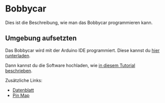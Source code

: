 Bobbycar
========

Dies ist die Beschreibung, wie man das Bobbycar programmieren kann.

Umgebung aufsetzten
-------------------

Das Bobbycar wird mit der Arduino IDE programmiert.
Diese kannst du [hier runterladen][download-arduino].

Dann kannst du die Software hochladen, wie [in diesem Tutorial beschrieben][esp-install].

Zusätzliche Links:
- [Datenblatt](http://akizukidenshi.com/download/ds/espressifsystems/esp_wroom_32_datasheet_en.pdf)
- [Pin Map](https://github.com/espressif/arduino-esp32#readme)

[download-arduino]: https://www.arduino.cc/en/Main/Software
[esp-install]: https://techtutorialsx.com/2017/06/05/esp-wroom-32-uploading-a-program-with-arduino-ide/
